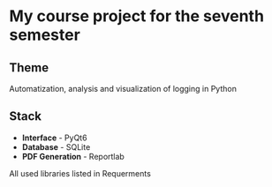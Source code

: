 # My course project for the seventh semester

## Theme

Automatization, analysis and visualization of logging in Python

## Stack

- **Interface** - PyQt6
- **Database** - SQLite
- **PDF Generation** - Reportlab

All used libraries listed in Requerments
